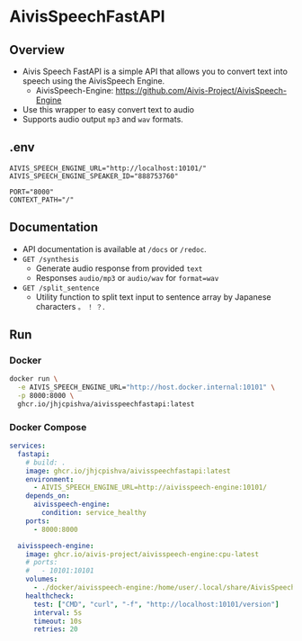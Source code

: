 # AivisSpeechFastAPI

## Overview

- Aivis Speech FastAPI is a simple API that allows you to convert text into speech using the AivisSpeech Engine.
  - AivisSpeech-Engine: https://github.com/Aivis-Project/AivisSpeech-Engine
- Use this wrapper to easy convert text to audio
- Supports audio output `mp3` and `wav` formats.

## .env

```.env
AIVIS_SPEECH_ENGINE_URL="http://localhost:10101/"
AIVIS_SPEECH_ENGINE_SPEAKER_ID="888753760"

PORT="8000"
CONTEXT_PATH="/"
```

## Documentation

- API documentation is available at `/docs` or `/redoc`.
- `GET /synthesis`
  - Generate audio response from provided `text`
  - Responses `audio/mp3` or `audio/wav` for `format=wav`
- `GET /split_sentence`
  - Utility function to split text input to sentence array by Japanese characters `。` `！` `？`.

## Run

### Docker

```sh
docker run \
  -e AIVIS_SPEECH_ENGINE_URL="http://host.docker.internal:10101" \
  -p 8000:8000 \
  ghcr.io/jhjcpishva/aivisspeechfastapi:latest
```

### Docker Compose

```yaml
services:
  fastapi:
    # build: .
    image: ghcr.io/jhjcpishva/aivisspeechfastapi:latest
    environment:
      - AIVIS_SPEECH_ENGINE_URL=http://aivisspeech-engine:10101/
    depends_on:
      aivisspeech-engine:
        condition: service_healthy
    ports:
      - 8000:8000

  aivisspeech-engine:
    image: ghcr.io/aivis-project/aivisspeech-engine:cpu-latest
    # ports:
    #   - 10101:10101
    volumes:
      - ./docker/aivisspeech-engine:/home/user/.local/share/AivisSpeech-Engine-Dev
    healthcheck:
      test: ["CMD", "curl", "-f", "http://localhost:10101/version"]
      interval: 5s
      timeout: 10s
      retries: 20

```
